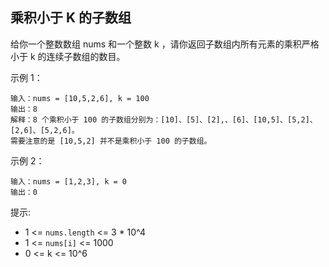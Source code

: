 ## 乘积小于 K 的子数组

给你一个整数数组 nums 和一个整数 k ，请你返回子数组内所有元素的乘积严格小于 k 的连续子数组的数目。


示例 1：

```
输入：nums = [10,5,2,6], k = 100
输出：8
解释：8 个乘积小于 100 的子数组分别为：[10]、[5]、[2],、[6]、[10,5]、[5,2]、[2,6]、[5,2,6]。
需要注意的是 [10,5,2] 并不是乘积小于 100 的子数组。
```
示例 2：

```
输入：nums = [1,2,3], k = 0
输出：0
```

提示:

* 1 <= `nums.length` <= 3 * 10^4
* 1 <= `nums[i]` <= 1000
* 0 <= k <= 10^6